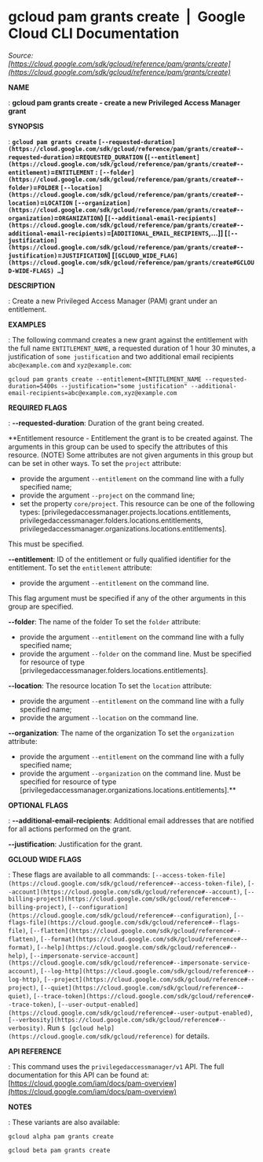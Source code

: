 # gcloud pam grants create  |  Google Cloud CLI Documentation

*Source: [https://cloud.google.com/sdk/gcloud/reference/pam/grants/create](https://cloud.google.com/sdk/gcloud/reference/pam/grants/create)*

**NAME**

: **gcloud pam grants create - create a new Privileged Access Manager grant**

**SYNOPSIS**

: **`gcloud pam grants create` `[--requested-duration](https://cloud.google.com/sdk/gcloud/reference/pam/grants/create#--requested-duration)`=`REQUESTED_DURATION` (`[--entitlement](https://cloud.google.com/sdk/gcloud/reference/pam/grants/create#--entitlement)`=`ENTITLEMENT` : `[--folder](https://cloud.google.com/sdk/gcloud/reference/pam/grants/create#--folder)`=`FOLDER` `[--location](https://cloud.google.com/sdk/gcloud/reference/pam/grants/create#--location)`=`LOCATION` `[--organization](https://cloud.google.com/sdk/gcloud/reference/pam/grants/create#--organization)`=`ORGANIZATION`) [`[--additional-email-recipients](https://cloud.google.com/sdk/gcloud/reference/pam/grants/create#--additional-email-recipients)`=[`ADDITIONAL_EMAIL_RECIPIENTS`,…]] [`[--justification](https://cloud.google.com/sdk/gcloud/reference/pam/grants/create#--justification)`=`JUSTIFICATION`] [`[GCLOUD_WIDE_FLAG](https://cloud.google.com/sdk/gcloud/reference/pam/grants/create#GCLOUD-WIDE-FLAGS) …`]**

**DESCRIPTION**

: Create a new Privileged Access Manager (PAM) grant under an entitlement.

**EXAMPLES**

: The following command creates a new grant against the entitlement with the full
name ``ENTITLEMENT_NAME``, a requested duration
of 1 hour 30 minutes, a justification of `some justification` and two
additional email recipients `abc@example.com` and
`xyz@example.com`:

```
gcloud pam grants create --entitlement=ENTITLEMENT_NAME --requested-duration=5400s --justification="some justification" --additional-email-recipients=abc@example.com,xyz@example.com
```

**REQUIRED FLAGS**

: **--requested-duration**:
Duration of the grant being created.

**Entitlement resource - Entitlement the grant is to be created against. The
arguments in this group can be used to specify the attributes of this resource.
(NOTE) Some attributes are not given arguments in this group but can be set in
other ways.
To set the `project` attribute:

- provide the argument `--entitlement` on the command line with a fully
specified name;
- provide the argument `--project` on the command line;
- set the property `core/project`. This resource can be one of the
following types: [privilegedaccessmanager.projects.locations.entitlements,
privilegedaccessmanager.folders.locations.entitlements,
privilegedaccessmanager.organizations.locations.entitlements].

This must be specified.

**--entitlement**:
ID of the entitlement or fully qualified identifier for the entitlement.
To set the `entitlement` attribute:

- provide the argument `--entitlement` on the command line.

This flag argument must be specified if any of the other arguments in this group
are specified.

**--folder**:
The name of the folder
To set the `folder` attribute:

- provide the argument `--entitlement` on the command line with a fully
specified name;
- provide the argument `--folder` on the command line. Must be
specified for resource of type
[privilegedaccessmanager.folders.locations.entitlements].

**--location**:
The resource location
To set the `location` attribute:

- provide the argument `--entitlement` on the command line with a fully
specified name;
- provide the argument `--location` on the command line.

**--organization**:
The name of the organization
To set the `organization` attribute:

- provide the argument `--entitlement` on the command line with a fully
specified name;
- provide the argument `--organization` on the command line. Must be
specified for resource of type
[privilegedaccessmanager.organizations.locations.entitlements].**

**OPTIONAL FLAGS**

: **--additional-email-recipients**:
Additional email addresses that are notified for all actions performed on the
grant.

**--justification**:
Justification for the grant.

**GCLOUD WIDE FLAGS**

: These flags are available to all commands: `[--access-token-file](https://cloud.google.com/sdk/gcloud/reference#--access-token-file)`,
`[--account](https://cloud.google.com/sdk/gcloud/reference#--account)`, `[--billing-project](https://cloud.google.com/sdk/gcloud/reference#--billing-project)`,
`[--configuration](https://cloud.google.com/sdk/gcloud/reference#--configuration)`,
`[--flags-file](https://cloud.google.com/sdk/gcloud/reference#--flags-file)`,
`[--flatten](https://cloud.google.com/sdk/gcloud/reference#--flatten)`, `[--format](https://cloud.google.com/sdk/gcloud/reference#--format)`, `[--help](https://cloud.google.com/sdk/gcloud/reference#--help)`, `[--impersonate-service-account](https://cloud.google.com/sdk/gcloud/reference#--impersonate-service-account)`,
`[--log-http](https://cloud.google.com/sdk/gcloud/reference#--log-http)`,
`[--project](https://cloud.google.com/sdk/gcloud/reference#--project)`, `[--quiet](https://cloud.google.com/sdk/gcloud/reference#--quiet)`, `[--trace-token](https://cloud.google.com/sdk/gcloud/reference#--trace-token)`, `[--user-output-enabled](https://cloud.google.com/sdk/gcloud/reference#--user-output-enabled)`,
`[--verbosity](https://cloud.google.com/sdk/gcloud/reference#--verbosity)`.
Run `$ [gcloud help](https://cloud.google.com/sdk/gcloud/reference)` for details.

**API REFERENCE**

: This command uses the `privilegedaccessmanager/v1` API. The full
documentation for this API can be found at: [https://cloud.google.com/iam/docs/pam-overview](https://cloud.google.com/iam/docs/pam-overview)

**NOTES**

: These variants are also available:

```
gcloud alpha pam grants create
```

```
gcloud beta pam grants create
```